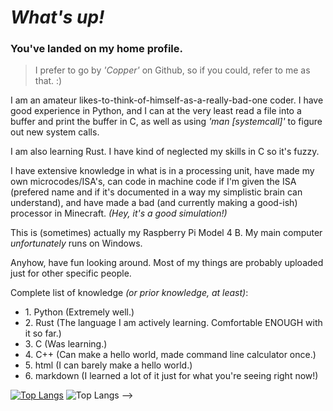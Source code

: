 # ***What's up!***

### You've landed on my home profile.

>I prefer to go by *'Copper'* on Github, so if you could, refer to me as that. :)

I am an amateur likes-to-think-of-himself-as-a-really-bad-one coder. I have good experience in Python,
and I can at the very least read a file into a buffer and print the buffer in C, as well as using *'man [systemcall]'* to figure out new system calls.

I am also learning Rust. I have kind of neglected my skills in C so it's fuzzy.

I have extensive knowledge in what is in a processing unit, have made my own microcodes/ISA's, can code in machine code if I'm given the ISA (prefered name and if
it's documented in a way my simplistic brain can understand), and have made a bad (and currently making a good-ish) processor in Minecraft. *(Hey, it's a good simulation!)*

This is (sometimes) actually my Raspberry Pi Model 4 B. My main computer *unfortunately* runs on Windows.

Anyhow, have fun looking around. Most of my things are probably uploaded just for other specific people.

Complete list of knowledge *(or prior knowledge, at least)*:
- 1\. Python (Extremely well.)
- 2\. Rust (The language I am actively learning. Comfortable ENOUGH with it so far.)
- 3\. C (Was learning.)
- 4\. C++ (Can make a hello world, made command line calculator once.)
- 5\. html (I can barely make a hello world.)
- 6\. markdown (I learned a lot of it just for what you're seeing right now!)

[![Top Langs](https://github-readme-stats.vercel.app/api/top-langs/?username=FateUnix29&layout=donut-vertical#gh-dark-mode-only)](https://github.com/anuraghazra/github-readme-stats#gh-dark-mode-only)
![Top Langs](https://github-readme-stats.vercel.app/api/top-langs/?username=FateUnix29&layout=compact#gh-dark-mode-only) -->

<!--
Hey, what are you doing here? Haha, sneaky...
Well, there's not much else to find here. See you around.
-->
